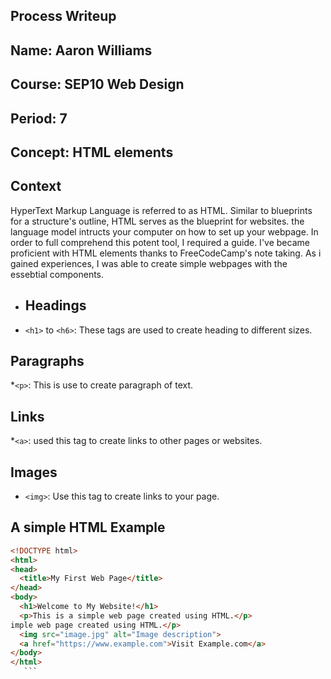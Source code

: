 ## Process Writeup
## Name: Aaron Williams
## Course: SEP10 Web Design
## Period: 7
## Concept: HTML elements
## Context
HyperText Markup Language is referred to as HTML. Similar to blueprints for a structure's outline, HTML serves as the blueprint for websites. the language model intructs your computer on how to set up your webpage. In order to full comprehend this potent tool, I required a guide. I've became proficient with HTML elements thanks to FreeCodeCamp's note taking. As i gained experiences, I was able to create simple webpages with the essebtial components.
* ## Headings
 * `<h1>` to `<h6>`: These tags are used to create heading to different sizes.

## Paragraphs
*`<p>`: This is use to create paragraph of text.
## Links
*`<a>`: used  this tag to create links to other pages or websites.
## Images
* `<img>`: Use this tag to create links to your page.
## A simple HTML Example
```html
<!DOCTYPE html>
<html>
<head>
  <title>My First Web Page</title>
</head>
<body>
  <h1>Welcome to My Website!</h1>
  <p>This is a simple web page created using HTML.</p>
imple web page created using HTML.</p>
  <img src="image.jpg" alt="Image description">
  <a href="https://www.example.com">Visit Example.com</a>
</body>
</html>
   ```

